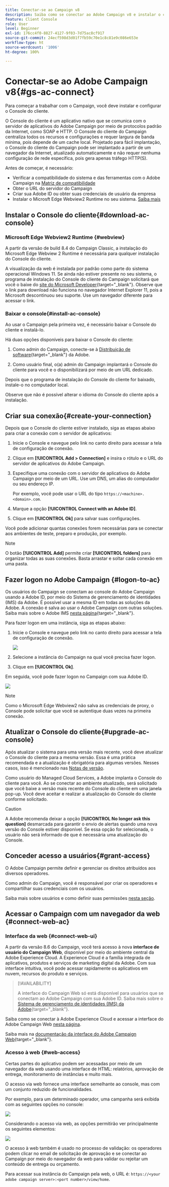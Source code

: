 ```yaml
---
title: Conectar-se ao Campaign v8
description: Saiba como se conectar ao Adobe Campaign v8 e instalar o console em seu computador para facilitar o acesso.
feature: Client Console
role: User
level: Beginner
exl-id: 176cc4f0-8827-4127-9f03-7d75ac8cf917
source-git-commit: 24ecf598d3d01f7fb59c70e1c8c81e9c086e653e
workflow-type: ht
source-wordcount: '1006'
ht-degree: 100%

---
```


# Conectar-se ao Adobe Campaign v8{#gs-ac-connect}

Para começar a trabalhar com o Campaign, você deve instalar e configurar o Console do cliente.

O Console do cliente é um aplicativo nativo que se comunica com o servidor de aplicativos do Adobe Campaign por meio de protocolos padrão da Internet, como SOAP e HTTP. O Console do cliente do Campaign centraliza todos os recursos e configurações e requer largura de banda mínima, pois depende de um cache local. Projetado para fácil implantação, o Console do cliente do Campaign pode ser implantado a partir de um navegador da Internet, atualizado automaticamente e não requer nenhuma configuração de rede específica, pois gera apenas tráfego HTTP(S).

Antes de começar, é necessário:

* Verificar a compatibilidade do sistema e das ferramentas com o Adobe Campaign na [Matriz de compatibilidade](compatibility-matrix.md)
* Obter o URL do servidor do Campaign
* Criar sua Adobe ID ou obter suas credenciais de usuário da empresa
* Instalar o Microsft Edge Webview2 Runtime no seu sistema. [Saiba mais](#webview)

## Instalar o Console do cliente{#download-ac-console}

### Microsoft Edge Webview2 Runtime {#webview}

A partir da versão de build 8.4 do Campaign Classic, a instalação do Microsoft Edge Webview 2 Runtime é necessária para qualquer instalação do Console do cliente.

A visualização da web é instalada por padrão como parte do sistema operacional Windows 11. Se ainda não estiver presente no seu sistema, o programa de instalação do Console do cliente do Campaign solicitará que você o baixe do [site do Microsoft Developer](http://www.adobe.com/go/acc-ms-webview2-runtime-download_br){target="_blank"}. Observe que o link para download não funciona no navegador Internet Explorer 11, pois a Microsoft descontinuou seu suporte. Use um navegador diferente para acessar o link.

### Baixar o console{#install-ac-console}

Ao usar o Campaign pela primeira vez, é necessário baixar o Console do cliente e instalá-lo.

Há duas opções disponíveis para baixar o Console do cliente:

1. Como admin do Campaign, conecte-se à [Distribuição de software](https://experience.adobe.com/#/downloads/content/software-distribution/en/campaign.html){target="_blank"} da Adobe.

1. Como usuário final, o(a) admin do Campaign implantará o Console do cliente para você e o disponibilizará por meio de um URL dedicado.

Depois que o programa de instalação do Console do cliente for baixado, instale-o no computador local.

Observe que não é possível alterar o idioma do Console do cliente após a instalação.

## Criar sua conexão{#create-your-connection}

Depois que o Console do cliente estiver instalado, siga as etapas abaixo para criar a conexão com o servidor de aplicativos:

1. Inicie o Console e navegue pelo link no canto direito para acessar a tela de configuração de conexão.

1. Clique em **[!UICONTROL Add > Connection]** e insira o rótulo e o URL do servidor de aplicativos do Adobe Campaign.

1. Especifique uma conexão com o servidor de aplicativos do Adobe Campaign por meio de um URL. Use um DNS, um alias do computador ou seu endereço IP.

   Por exemplo, você pode usar o URL do tipo `https://<machine>.<domain>.com`.

1. Marque a opção **[!UICONTROL Connect with an Adobe ID]**.

1. Clique em **[!UICONTROL Ok]** para salvar suas configurações.

Você pode adicionar quantas conexões forem necessárias para se conectar aos ambientes de teste, preparo e produção, por exemplo.

>[!NOTE]
>
>O botão **[!UICONTROL Add]** permite criar **[!UICONTROL folders]** para organizar todas as suas conexões. Basta arrastar e soltar cada conexão em uma pasta.

## Fazer logon no Adobe Campaign {#logon-to-ac}

Os usuários do Campaign se conectam ao console do Adobe Campaign usando a Adobe ID, por meio do Sistema de gerenciamento de identidades (IMS) da Adobe. É possível usar a mesma ID em todas as soluções da Adobe. A conexão é salva ao usar o Adobe Campaign com outras soluções. Saiba mais sobre o Adobe IMS [nesta página](https://helpx.adobe.com/br/enterprise/using/identity.html){target="_blank"}.

Para fazer logon em uma instância, siga as etapas abaixo:

1. Inicie o Console e navegue pelo link no canto direito para acessar a tela de configuração de conexão.

   ![](assets/connectToCampaign.png)

1. Selecione a instância do Campaign na qual você precisa fazer logon.

1. Clique em **[!UICONTROL Ok]**.

Em seguida, você pode fazer logon no Campaign com sua Adobe ID.

![](assets/adobeID.png)

>[!NOTE]
>
>Como o Microsoft Edge Webview2 não salva as credenciais de proxy, o Console pode solicitar que você se autentique duas vezes na primeira conexão.

## Atualizar o Console do cliente{#upgrade-ac-console}

Após atualizar o sistema para uma versão mais recente, você deve atualizar o Console do cliente para a mesma versão. Essa é uma prática recomendada e a atualização é obrigatória para algumas versões. Nesses casos, isso é mencionado nas [Notas de versão](release-notes.md).

Como usuário do Managed Cloud Services, a Adobe implanta o Console do cliente para você. Ao se conectar ao ambiente atualizado, será solicitado que você baixe a versão mais recente do Console do cliente em uma janela pop-up. Você deve aceitar e realizar a atualização do Console do cliente conforme solicitado.

>[!CAUTION]
>
>A Adobe recomenda deixar a opção **[!UICONTROL No longer ask this question]** desmarcada para garantir o envio de alertas quando uma nova versão do Console estiver disponível. Se essa opção for selecionada, o usuário não será informado de que é necessária uma atualização do Console.
>



## Conceder acesso a usuários{#grant-access}

O Adobe Campaign permite definir e gerenciar os direitos atribuídos aos diversos operadores.

Como admin do Campaign, você é responsável por criar os operadores e compartilhar suas credenciais com os usuários.

Saiba mais sobre usuários e como definir suas permissões [nesta seção](gs-permissions.md).


## Acessar o Campaign com um navegador da web {#connect-web-ac}

### Interface da web {#connect-web-ui}

A partir da versão 8.6 do Campaign, você terá acesso à nova **interface de usuário do Campaign Web**, disponível por meio do ambiente central da Adobe Experience Cloud. A Experience Cloud é a família integrada de aplicativos, produtos e serviços de marketing digital da Adobe. Com sua interface intuitiva, você pode acessar rapidamente os aplicativos em nuvem, recursos do produto e serviços. 

>[!AVAILABILITY]
>
>A interface do Campaign Web só está disponível para usuários que se conectam ao Adobe Campaign com sua Adobe ID. Saiba mais sobre o [Sistema de gerenciamento de identidades (IMS) da Adobe](https://helpx.adobe.com/br/enterprise/using/identity.html){target="_blank"}.
>

Saiba como se conectar à Adobe Experience Cloud e acessar a interface do Adobe Campaign Web [nesta página](campaign-ui.md#ac-web-ui).

Saiba mais na [documentação da interface do Adobe Campaign Web](https://experienceleague.adobe.com/pt-br/docs/campaign-web/v8/campaign-web-home){target="_blank"}.

### Acesso à web {#web-access}

Certas partes do aplicativo podem ser acessadas por meio de um navegador da web usando uma interface de HTML: relatórios, aprovação de entrega, monitoramento de instâncias e muito mais.

O acesso via web fornece uma interface semelhante ao console, mas com um conjunto reduzido de funcionalidades.

Por exemplo, para um determinado operador, uma campanha será exibida com as seguintes opções no console:

![](assets/campaign-from-console.png)

Considerando o acesso via web, as opções permitirão ver principalmente os seguintes elementos:

![](assets/campaign-from-web.png)

O acesso à web também é usado no processo de validação: os operadores podem clicar no email de solicitação de aprovação e se conectar ao Campaign por meio do navegador da web para validar ou rejeitar um conteúdo de entrega ou orçamento.

Para acessar sua instância do Campaign pela web, o URL é: `https://<your adobe campaign server>:<port number>/view/home`.

